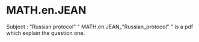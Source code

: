 # MATH.en.JEAN
Subject : "Russian protocol"
" MATH.en.JEAN_"Russian_protocol" " is a pdf which explain the question one.
